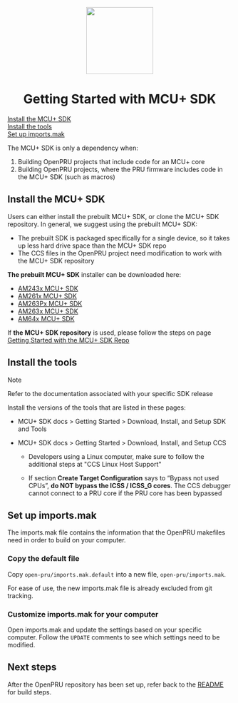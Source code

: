 <div align="center">

<img src="https://upload.wikimedia.org/wikipedia/commons/b/ba/TexasInstruments-Logo.svg" width="150"><br/>

# Getting Started with MCU+ SDK

</div>

[Install the MCU+ SDK](#install-the-mcu-sdk)  
[Install the tools](#install-the-tools)  
[Set up imports.mak](#set-up-importsmak)  

The MCU+ SDK is only a dependency when:
1) Building OpenPRU projects that include code for an MCU+ core
2) Building OpenPRU projects, where the PRU firmware includes code in the
   MCU+ SDK (such as macros)

## Install the MCU+ SDK

Users can either install the prebuilt MCU+ SDK, or clone the MCU+ SDK
repository. In general, we suggest using the prebuilt MCU+ SDK:
   * The prebuilt SDK is packaged specifically for a single device, so it takes
     up less hard drive space than the MCU+ SDK repo
   * The CCS files in the OpenPRU project need modification to work with the
     MCU+ SDK repository

**The prebuilt MCU+ SDK**
installer can be downloaded here:
   - [AM243x MCU+ SDK](https://www.ti.com/tool/download/MCU-PLUS-SDK-AM243X)
   - [AM261x MCU+ SDK](https://www.ti.com/tool/download/MCU-PLUS-SDK-AM261X)
   - [AM263Px MCU+ SDK](https://www.ti.com/tool/download/MCU-PLUS-SDK-AM263PX)
   - [AM263x MCU+ SDK](https://www.ti.com/tool/download/MCU-PLUS-SDK-AM263X)
   - [AM64x MCU+ SDK](https://www.ti.com/tool/download/MCU-PLUS-SDK-AM64X)

If **the MCU+ SDK repository** is used, please follow the steps on page
[Getting Started with the MCU+ SDK Repo](./getting_started_mcuplus_repo.md)

## Install the tools

> [!NOTE]
> Refer to the documentation associated with your specific SDK release

Install the versions of the tools that are listed in these pages:

   - MCU+ SDK docs > Getting Started > Download, Install, and Setup SDK and Tools

   - MCU+ SDK docs > Getting Started > Download, Install, and Setup CCS

     - Developers using a Linux computer, make sure to follow the additional
       steps at "CCS Linux Host Support"

     - If section **Create Target Configuration** says to “Bypass not used CPUs”,
       **do NOT bypass the ICSS / ICSS_G cores**. The CCS debugger cannot connect
       to a PRU core if the PRU core has been bypassed

## Set up imports.mak

The imports.mak file contains the information that the OpenPRU makefiles need
in order to build on your computer.

### Copy the default file

Copy `open-pru/imports.mak.default` into a new file, `open-pru/imports.mak`.

For ease of use, the new imports.mak file is already excluded from git tracking.

### Customize imports.mak for your computer

Open imports.mak and update the settings based on your specific computer. Follow
the `UPDATE` comments to see which settings need to be modified.

## Next steps

After the OpenPRU repository has been set up, refer back to the
[README](./../README.md) for build steps.
